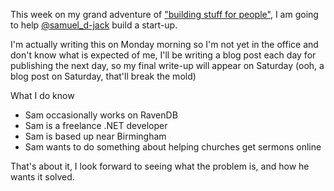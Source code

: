 This week on my grand adventure of ["building stuff for people"](/entries/i-am-not-looking-for-a-job.html), I am going to help [@samuel_d-jack](http://twitter.com/samuel_d_jack) build a start-up.

I'm actually writing this on Monday morning so I'm not yet in the office and don't know what is expected of me, I'll be writing a blog post each day for publishing the next day, so my final write-up will appear on Saturday (ooh, a blog post on Saturday, that'll break the mold)

What I do know

- Sam occasionally works on RavenDB
- Sam is a freelance .NET developer
- Sam is based up near Birmingham
- Sam wants to do something about helping churches get sermons online

That's about it, I look forward to seeing what the problem is, and how he wants it solved.

